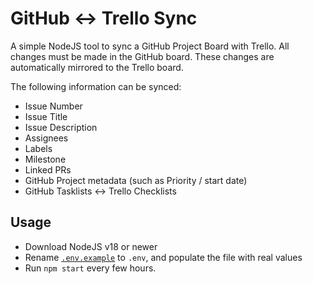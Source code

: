 # GitHub ↔️ Trello Sync

A simple NodeJS tool to sync a GitHub Project Board with Trello. All changes must be made in the GitHub board. These changes are automatically mirrored to the Trello board.

The following information can be synced:

- Issue Number
- Issue Title
- Issue Description
- Assignees
- Labels
- Milestone
- Linked PRs
- GitHub Project metadata (such as Priority / start date)
- GitHub Tasklists ↔️ Trello Checklists

## Usage

- Download NodeJS v18 or newer
- Rename [`.env.example`](./.env.example) to `.env`, and populate the file with real values
- Run `npm start` every few hours.
